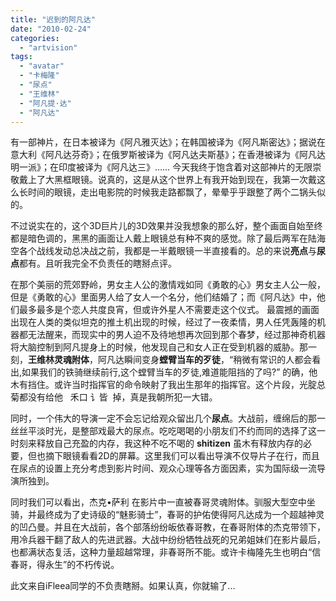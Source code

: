 ```yaml
---
title: "迟到的阿凡达"
date: "2010-02-24"
categories: 
  - "artvision"
tags: 
  - "avatar"
  - "卡梅隆"
  - "尿点"
  - "王维林"
  - "阿凡提·达"
  - "阿凡达"
---
```


有一部神片，在日本被译为《阿凡雅灭达》；在韩国被译为《阿凡斯密达》；据说在意大利《阿凡达芬奇》；在俄罗斯被译为《阿凡达夫斯基》；在香港被译为《阿凡达明一派》；在印度被译为《阿凡达三》…… 今天我终于饱含着对这部神片的无限崇敬戴上了大黑框眼镜。说真的，这是从这个世界上有我开始到现在，我第一次戴这么长时间的眼镜，走出电影院的时候我走路都飘了，晕晕乎乎跟整了两个二锅头似的。

不过说实在的，这个3D巨片儿的3D效果并没我想象的那么好，整个画面自始至终都是暗色调的，黑黑的画面让人戴上眼镜总有种不爽的感觉。除了最后两军在陆海空各个战线发动总决战之前，我都是一半戴眼镜一半直接看的。总的来说**亮点**与**尿点**都有。且听我完全不负责任的瞎掰点评。

在那个美丽的荒郊野岭，男女主人公的激情戏如同《勇敢的心》男女主人公一般，但是《勇敢的心》里面男人给了女人一个名分，他们结婚了；而《阿凡达》中，他们最多最多是个恋人共度良宵，但或许外星人不需要走这个仪式。 最震撼的画面出现在人类的类似坦克的推土机出现的时候，经过了一夜柔情，男人任凭轰隆的机器都无法醒来，而现实中的男人迫不及待地想再次回到那个春梦，经过那神奇机器将大脑控制到阿凡提身上的时候，他发现自己和女人正在受到机器的威胁。那一刻，**王维林灵魂附体**，阿凡达瞬间变身**螳臂当车的歹徒**，“稍微有常识的人都会看出,如果我们的铁骑继续前行,这个螳臂当车的歹徒,难道能阻挡的了吗?” 的确，他木有挡住。或许当时指挥官的命令映射了我出生那年的指挥官。这个片段，光腚总菊都没有给他   禾口 讠皆  掉，真是我朝所犯一大错。

同时，一个伟大的导演一定不会忘记给观众留出几个**尿点**。大战前，缠绵后的那一丝丝平淡时光，是整部戏最大的尿点。吃吃喝喝的小朋友们不约而同的选择了这一时刻来释放自己充盈的内存，我这种不吃不喝的 **shitizen** 虽木有释放内存的必要，但也摘下眼镜看看2D的屏幕。这里我们可以看出导演不仅导片子在行，而且在尿点的设置上充分考虑到影片时间、观众心理等各方面因素，实为国际级一流导演所独到。

同时我们可以看出，杰克•萨利 在影片中一直被春哥灵魂附体。驯服大型空中坐骑，并最终成为了史诗级的“魅影骑士”，春哥的护佑使得阿凡达成为一个超越神灵的凹凸曼。并且在大战前，各个部落纷纷皈依春哥教，在春哥附体的杰克带领下，用冷兵器干翻了敌人的先进武器。大战中纷纷牺牲战死的兄弟姐妹们在影片最后，也都满状态复活，这种力量超越常理，非春哥所不能。或许卡梅隆先生也明白“信春哥，得永生”的不朽传说。

此文来自iFleea同学的不负责瞎掰。如果认真，你就输了...
